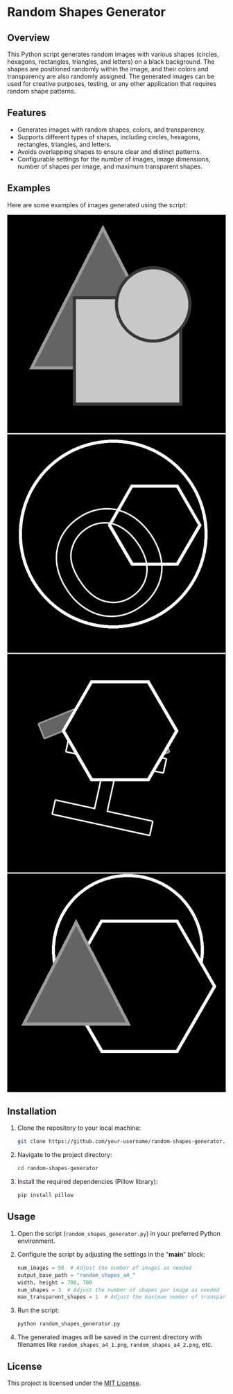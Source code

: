 # Random Shapes Generator

## Overview

This Python script generates random images with various shapes (circles, hexagons, rectangles, triangles, and letters) on a black background. The shapes are positioned randomly within the image, and their colors and transparency are also randomly assigned. The generated images can be used for creative purposes, testing, or any other application that requires random shape patterns.

## Features

- Generates images with random shapes, colors, and transparency.
- Supports different types of shapes, including circles, hexagons, rectangles, triangles, and letters.
- Avoids overlapping shapes to ensure clear and distinct patterns.
- Configurable settings for the number of images, image dimensions, number of shapes per image, and maximum transparent shapes.

## Examples

Here are some examples of images generated using the script:

![Example 1](https://raw.githubusercontent.com/Dreamink-Official/random_shape_generator/main/examples/random_shapes_a4_2.png)
![Example 2](https://raw.githubusercontent.com/Dreamink-Official/random_shape_generator/main/examples/random_shapes_a4_28.png)
![Example 3](https://raw.githubusercontent.com/Dreamink-Official/random_shape_generator/main/examples/random_shapes_a4_3.png)
![Example 4](https://raw.githubusercontent.com/Dreamink-Official/random_shape_generator/main/examples/random_shapes_a4_43.png)

## Installation

1. Clone the repository to your local machine:

    ```bash
    git clone https://github.com/your-username/random-shapes-generator.git
    ```

2. Navigate to the project directory:

    ```bash
    cd random-shapes-generator
    ```

3. Install the required dependencies (Pillow library):

    ```bash
    pip install pillow
    ```

## Usage

1. Open the script (`random_shapes_generator.py`) in your preferred Python environment.
2. Configure the script by adjusting the settings in the "__main__" block:

    ```python
    num_images = 50  # Adjust the number of images as needed
    output_base_path = "random_shapes_a4_"
    width, height = 700, 700
    num_shapes = 3  # Adjust the number of shapes per image as needed
    max_transparent_shapes = 1  # Adjust the maximum number of transparent shapes as needed
    ```

3. Run the script:

    ```bash
    python random_shapes_generator.py
    ```

4. The generated images will be saved in the current directory with filenames like `random_shapes_a4_1.png`, `random_shapes_a4_2.png`, etc.

## License

This project is licensed under the [MIT License](LICENSE).
